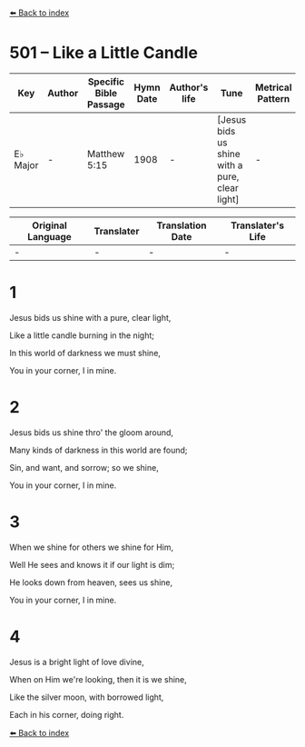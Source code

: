 [⬅️ Back to index](../README.md)

# 501 – Like a Little Candle

Key | Author   | Specific Bible Passage     |Hymn Date |Author's life |Tune |Metrical Pattern   |Composer/Source
-- | --------- | ---------------------------|----------|--------------|-----|-------------------|-------------  
E♭ Major |- |Matthew 5:15 |1908 |- |[Jesus bids us shine with a pure, clear light] |- |F. E. Belden

Original Language | Translater | Translation Date   | Translater's Life  
----------------- | --------- | --------------------|-------------     
\- |- |- |-




# 1

Jesus bids us shine with a pure, clear light,

Like a little candle burning in the night;

In this world of darkness we must shine,

You in your corner, I in mine.



# 2

Jesus bids us shine thro' the gloom around,

Many kinds of darkness in this world are found;

Sin, and want, and sorrow; so we shine,

You in your corner, I in mine.



# 3

When we shine for others we shine for Him,

Well He sees and knows it if our light is dim;

He looks down from heaven, sees us shine,

You in your corner, I in mine.



# 4

Jesus is a bright light of love divine,

When on Him we're looking, then it is we shine,

Like the silver moon, with borrowed light,

Each in his corner, doing right.

[⬅️ Back to index](../README.md)
